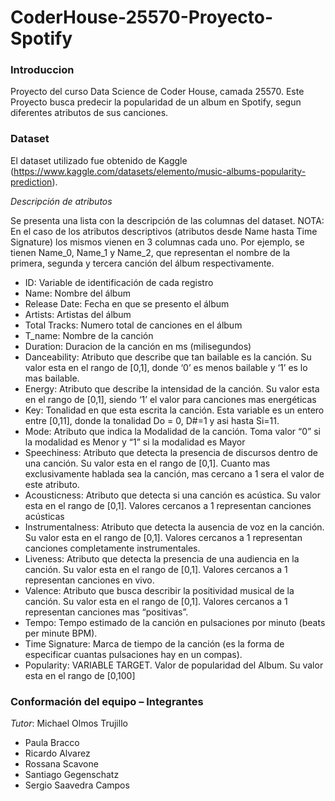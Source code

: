 # CoderHouse-25570-Proyecto-Spotify

### Introduccion

Proyecto del curso Data Science de Coder House, camada 25570. 
Este Proyecto busca predecir la popularidad de un album en Spotify, segun diferentes atributos de sus canciones.

### Dataset
El dataset utilizado fue obtenido de Kaggle (https://www.kaggle.com/datasets/elemento/music-albums-popularity-prediction).

*Descripción de atributos* 

Se presenta una lista con la descripción de las columnas del dataset. NOTA: En el caso de los atributos descriptivos (atributos desde Name hasta Time Signature) los mismos vienen en 3 columnas cada uno. Por ejemplo, se tienen Name_0, Name_1 y Name_2, que representan el nombre de la primera, segunda y tercera canción del álbum respectivamente. 

- ID: Variable de identificación de cada registro
- Name: Nombre del álbum
- Release Date: Fecha en que se presento el álbum
- Artists: Artistas del álbum
- Total Tracks: Numero total de canciones en el álbum
- T_name: Nombre de la canción 
- Duration: Duracion de la canción en ms (milisegundos)
- Danceability: Atributo que describe que tan bailable es la canción. Su valor esta en el rango de [0,1], donde ‘0’ es menos bailable y ‘1’ es lo mas bailable.
- Energy: Atributo que describe la intensidad de la canción. Su valor esta en el rango de [0,1], siendo ‘1’ el valor para canciones mas energéticas
- Key: Tonalidad en que esta escrita la canción. Esta variable es un entero entre [0,11], donde la tonalidad Do = 0, D#=1 y asi hasta Si=11.
- Mode: Atributo que indica la Modalidad de la canción. Toma valor “0” si la modalidad es Menor y “1” si la modalidad es Mayor
- Speechiness: Atributo que detecta la presencia de discursos dentro de una canción. Su valor esta en el rango de [0,1]. Cuanto mas exclusivamente hablada sea la canción, mas cercano a 1 sera el valor de este atributo. 
- Acousticness: Atributo que detecta si una canción es acústica. Su valor esta en el rango de [0,1]. Valores cercanos a 1 representan canciones acústicas
- Instrumentalness: Atributo que detecta la ausencia de voz en la canción. Su valor esta en el rango de [0,1]. Valores cercanos a 1 representan canciones completamente instrumentales. 
- Liveness: Atributo que detecta la presencia de una audiencia en la canción. Su valor esta en el rango de [0,1]. Valores cercanos a 1 representan canciones en vivo. 
- Valence: Atributo que busca describir la positividad musical de la canción. Su valor esta en el rango de [0,1]. Valores cercanos a 1 representan canciones mas “positivas”.
- Tempo: Tempo estimado de la canción en pulsaciones por minuto (beats per minute BPM).
- Time Signature: Marca de tiempo de la canción (es la forma de especificar cuantas pulsaciones hay en un compas). 
- Popularity: VARIABLE TARGET. Valor de popularidad del Album. Su valor esta en el rango de [0,100]


### Conformación del equipo – Integrantes


*Tutor*: Michael Olmos Trujillo

- Paula Bracco
- Ricardo Alvarez
- Rossana Scavone
- Santiago Gegenschatz
- Sergio Saavedra Campos

